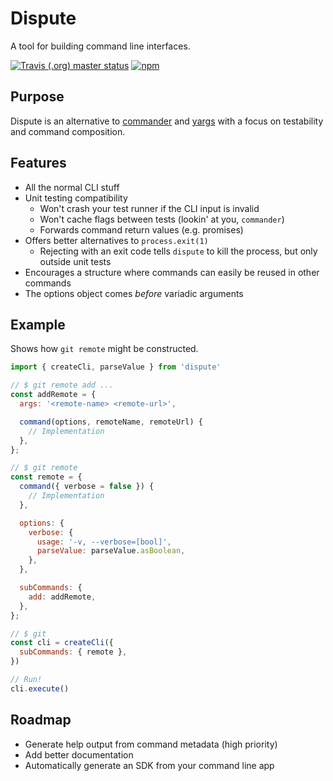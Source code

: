 # Dispute
A tool for building command line interfaces.

[![Travis (.org) master status](https://img.shields.io/travis/PsychoLlama/dispute/master.svg?style=popout-square)](https://github.com/PsychoLlama/dispute)
[![npm](https://img.shields.io/npm/v/dispute.svg?style=popout-square)](https://www.npmjs.com/package/dispute)

## Purpose
Dispute is an alternative to [commander](https://www.npmjs.com/package/commander) and [yargs](https://www.npmjs.com/package/yargs) with a focus on testability and command composition.

## Features
- All the normal CLI stuff
- Unit testing compatibility
  - Won't crash your test runner if the CLI input is invalid
  - Won't cache flags between tests (lookin' at you, `commander`)
  - Forwards command return values (e.g. promises)
- Offers better alternatives to `process.exit(1)`
  - Rejecting with an exit code tells `dispute` to kill the process, but only outside unit tests
- Encourages a structure where commands can easily be reused in other commands
- The options object comes _before_ variadic arguments

## Example
Shows how `git remote` might be constructed.

```js
import { createCli, parseValue } from 'dispute'

// $ git remote add ...
const addRemote = {
  args: '<remote-name> <remote-url>',

  command(options, remoteName, remoteUrl) {
    // Implementation
  },
};

// $ git remote
const remote = {
  command({ verbose = false }) {
    // Implementation
  },

  options: {
    verbose: {
      usage: '-v, --verbose=[bool]',
      parseValue: parseValue.asBoolean,
    },
  },

  subCommands: {
    add: addRemote,
  },
};

// $ git
const cli = createCli({
  subCommands: { remote },
})

// Run!
cli.execute()
```

## Roadmap
- Generate help output from command metadata (high priority)
- Add better documentation
- Automatically generate an SDK from your command line app

